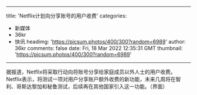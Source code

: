 
---
title: 'Netflix计划向分享账号的用户收费'
categories: 
 - 新媒体
 - 36kr
 - 快讯
headimg: 'https://picsum.photos/400/300?random=6989'
author: 36kr
comments: false
date: Fri, 18 Mar 2022 12:35:31 GMT
thumbnail: 'https://picsum.photos/400/300?random=6989'
---

<div>   
据报道，Netflix将采取行动向将账号分享给家庭成员以外人士的用户收费。Netflix表示，将测试一项对用户分享账户额外收费的新功能，未来几周将在智利、哥斯达黎加和秘鲁测试，后续再在其他国家引入这一功能。（界面）  
</div>
            